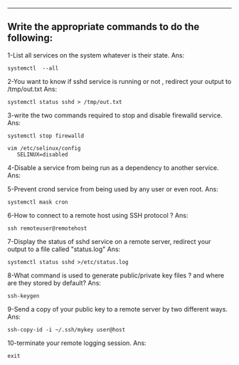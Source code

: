 -----
Write the appropriate commands to do the following:
---------------------------------------------------
1-List all services on the system whatever is their state.
Ans: 
```
systemctl  --all
```

2-You want to know if sshd service is running or not , redirect your output to /tmp/out.txt
Ans: 
```
systemctl status sshd > /tmp/out.txt
```
3-write the two commands required to stop and disable firewalld service.
Ans: 
```
systemctl stop firewalld
``` 
```
vim /etc/selinux/config
   SELINUX=disabled
```


4-Disable a service from being run as a dependency to another service.
Ans:

5-Prevent crond service from being used by any user or even root.
Ans:
```
systemctl mask cron
```
6-How to connect to a remote host using SSH protocol ?
Ans: 
```
ssh remoteuser@remotehost
```

7-Display the status of sshd service on a remote server, redirect your output to a file called "status.log"
Ans:
```
systemctl status sshd >/etc/status.log
```

8-What command is used to generate public/private key files ? and where are they stored by default?
Ans: 
```
ssh-keygen
```
9-Send a copy of your public key to a remote server by two different ways.
Ans:
```
ssh-copy-id -i ~/.ssh/mykey user@host
```
10-terminate your remote logging session.
Ans:
```
exit
```
